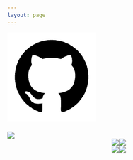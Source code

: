 ```yaml
---
layout: page
---
```


<script setup>
import {
  VPTeamPage,
  VPTeamPageTitle,
  VPTeamMembers
} from 'vitepress/theme'
const members = [
  {
    avatar: 'https://raw.githubusercontent.com/ChinaCarlos/carlos-blog/main/docs/interview/images/avatar.png',
    name: 'Carlos',
    title: '没有人能回到过去 但你可以现在开始',
    // links: [
    //   { icon: 'github', link: 'https://github.com/ChinaCarlos' },
    //   { icon: 'twitter', link: 'https://juejin.cn/post/7409865546197893171'}
    //   ]
  },

]
</script>

<style>
  .about_page {
    margin-top:0!important;
  }
 .github {
    display: flex;
    flex-wrap: wrap;
    justify-content: center;
    flex-direction: column;
    margin-top: 20px;
 }
 .github-content {
  width: 100%;
  display: flex;
  flex-direction: row;
  justify-content: center;
 }

.title {
  padding-top: 20px!important;

}
</style>

<VPTeamPage class="about_page">

  <VPTeamPageTitle class="title">
    <template #title>
      About Me
    </template> 
    <!-- <template #lead>
     一个普通能解决问题的前端开发
    </template> -->
  </VPTeamPageTitle>
  <VPTeamMembers
    :members="members"
  >
  <div>
   <img src="https://raw.githubusercontent.com/ChinaCarlos/carlos-blog/main/docs/interview/images/github.png" />
  </div>
  </VPTeamMembers>

<div class="github">

  <img src="http://github-profile-summary-cards.vercel.app/api/cards/profile-details?username=ChinaCarlos&theme=aura_dark" />
  <div class='github-content'>
    <img src="http://github-profile-summary-cards.vercel.app/api/cards/stats?username=ChinaCarlos&theme=aura_dark" />
      <img src="http://github-profile-summary-cards.vercel.app/api/cards/repos-per-language?username=ChinaCarlos&theme=aura_dark" />
  </div>

  <div class='github-content'>
    <img src="http://github-profile-summary-cards.vercel.app/api/cards/most-commit-language?username=ChinaCarlos&theme=aura_dark" />
    <img src="http://github-profile-summary-cards.vercel.app/api/cards/productive-time?username=ChinaCarlos&theme=aura_dark&utcOffset=8" />
  </div>

</div>

</VPTeamPage>
